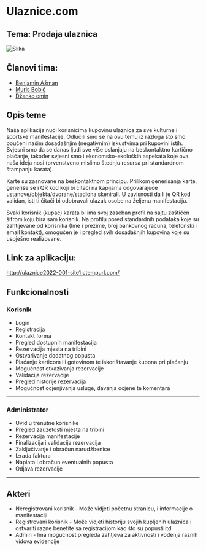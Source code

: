 # Ulaznice.com
## Tema: Prodaja ulaznica
![Slika](https://i.ibb.co/GV3h8X5/ulaznice-com-Solid.png)
 
## Članovi tima:
- [Benjamin Ažman](https://www.github.com/bazman11)
- [Muris Bobić](https://github.com/mbobic1)
- [Džanko emin](www.github.com/emindzanko)
## Opis teme
Naša aplikacija nudi korisnicima kupovinu ulaznica za sve kulturne i sportske manifestacije. Odlučili smo se na ovu temu iz razloga što smo poučeni našim dosadašnjim (negativnim) iskustvima pri kupovini istih. Svjesni smo da se danas ljudi sve više oslanjaju na beskontaktno kartično plaćanje, također svjesni smo i ekonomsko-ekoloških aspekata koje ova naša ideja nosi (prvenstveno mislimo štednju resursa pri standardnom štampanju karata). 

Karte su zasnovane na beskontaktnom principu. Prilikom generisanja karte, generiše se i QR kod koji bi čitači na kapijama odgovarajuće ustanove/objekta/dvorane/stadiona skenirali. U zavisnosti da li je QR kod validan, isti ti čitači bi odobravali ulazak osobe na željenu manifestaciju.

Svaki korisnik (kupac) karata bi ima svoj zaseban profil na sajtu zaštićen šifrom koju bira sam korisnik. Na profilu pored standardnih podataka koje su zahtijevane od korisnika (Ime i prezime, broj bankovnog računa, telefonski i email kontakt), omogućen je i pregled svih dosadašnjih kupovina koje su uspješno realizovane. 
 
## Link za aplikaciju:
http://ulaznice2022-001-site1.ctempurl.com/
## Funkcionalnosti
### Korisnik
- Login
- Registracija
- Kontakt forma
- Pregled dostupnih manifestacija
- Rezervacija mjesta na tribini
- Ostvarivanje dodatnog popusta
- Plaćanje karticom ili gotovinom te iskorištavanje kupona pri plaćanju
- Mogućnost otkazivanja rezervacije
- Validacija rezervacije
- Pregled historije rezervacija
- Mogućnost ocjenjivanja usluge, davanja ocjene te komentara
---------------------------------
### Administrator
- Uvid u trenutne korisnike
- Pregled zauzetosti mjesta na tribini
- Rezervacija manifestacije
- Finalizacija i validacija rezervacija
- Zaključivanje i obračun narudžbenice
- Izrada faktura
- Naplata i obračun eventualnih popusta
- Odjava rezervacije
----------------------------------------
 
## Akteri
* Neregistrovani korisnik - Može vidjeti početnu stranicu, i informacije o manifestaciji
* Registrovani korisnik - Može vidjeti historiju svojih kupljenih ulaznica i ostvariti razne benefite sa registracijom kao što su popusti itd
* Admin - Ima mogućnost pregleda zahtjeva za aktivnosti i vođenja raznih vidova evidencije
